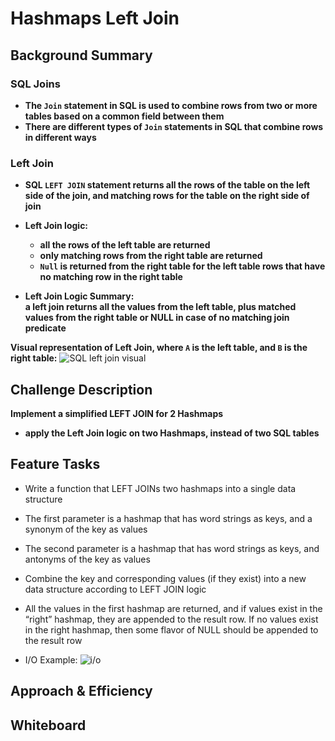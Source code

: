 # Hashmaps Left Join

## Background Summary

### SQL Joins
- **The `Join` statement in SQL is used to combine rows from two or more tables based on a common field between them**
- **There are different types of `Join` statements in SQL that combine rows in different ways**

### Left Join
- **SQL `LEFT JOIN` statement returns all the rows of the table on the left side of the join, and matching rows for the table on the right side of join**

- **Left Join logic:**
  - **all the rows of the left table are returned**
  - **only matching rows from the right table are returned**
  - **`Null` is returned from the right table for the left table rows that have no matching row in the right table**

- **Left Join Logic Summary:**   
    **a left join returns all the values from the left table, plus matched values from the right table or NULL in case of no matching join predicate**

**Visual representation of Left Join, where `A` is the left table, and `B` is the right table:**
![SQL left join visual](https://lh5.googleusercontent.com/9VB4nUZCUr8abheRGjxx43KQaePDs0W0LweLrp3tUJ8KBYEBj4edcK-hZAKvQC5eBK7lzIlb_t6vu7l4sqTg_THb95wWCrG2SCYdPn-428hOHawNXYOXy8u0Aq_-rpNrWgwakzNY)

## Challenge Description

**Implement a simplified LEFT JOIN for 2 Hashmaps**

- **apply the Left Join logic on two Hashmaps, instead of two SQL tables** 

## Feature Tasks

- Write a function that LEFT JOINs two hashmaps into a single data structure

- The first parameter is a hashmap that has word strings as keys, and a synonym of the key as values

- The second parameter is a hashmap that has word strings as keys, and antonyms of the key as values

- Combine the key and corresponding values (if they exist) into a new data structure according to LEFT JOIN logic

- All the values in the first hashmap are returned, and if values exist in the “right” hashmap, they are appended to the result row. If no values exist in the right hashmap, then some flavor of NULL should be appended to the result row

- I/O Example:
 ![i/o](https://codefellows.github.io/common_curriculum/data_structures_and_algorithms/Code_401/class-33/dsa-33-io-table.png)

## Approach & Efficiency


## Whiteboard


